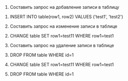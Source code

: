 ﻿1. Составить запрос на добавление записи в таблицу
1) lNSERT INTO table(row1, row2)
   VALUES ('test1', 'test2')
2. Составить запрос на изменение записи в таблице
2) CHANGE table SET row1=test11
   WHERE row1=test1
3. Составить запрос на удаление записи в таблице
3) DROP FROM table WHERE id=1


2) CHANGE table SET row1=test11
   WHERE row1=test1

3) DROP FROM table WHERE id=1
